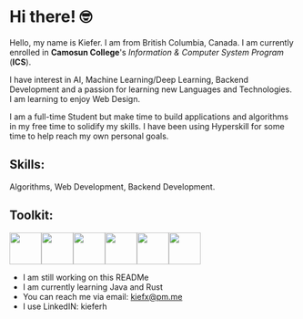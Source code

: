 # Hi there! 🤓

Hello, my name is Kiefer. I am from British Columbia, Canada. I am currently enrolled in **Camosun College**'s *Information & Computer System Program* (**ICS**).

I have interest in AI, Machine Learning/Deep Learning, Backend Development and a passion for learning new Languages and Technologies. I am learning to enjoy Web Design.

I am a full-time Student but make time to build applications and algorithms in my free time to solidify my skills. I have been using Hyperskill for some time to help reach my own personal goals.

## Skills:

Algorithms, Web Development, Backend Development. 

## Toolkit:

<img src="https://i.imgur.com/X83Py67.png" width='56'><img src="https://i.imgur.com/bXsRaqC.png" width='56'><img src="https://i.imgur.com/gyOe9OJ.png" width='56'><img src="https://i.imgur.com/M8DwFJN.png" width='56'><img src="https://i.imgur.com/IjcZ5Cf.png" width='56'><img src="https://i.imgur.com/PVO6DqE.png" width='56'>

- I am still working on this READMe
- I am currently learning Java and Rust
- You can reach me via email: kiefx@pm.me
- I use LinkedIN: kieferh
